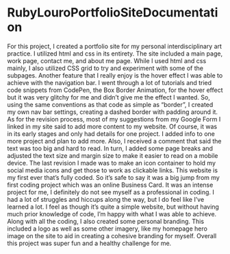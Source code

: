 # RubyLouroPortfolioSiteDocumentation
For this project, I created a portfolio site for my personal interdisciplinary art practice. I utilized html and css in its entirety. The site included a main page, work page, contact me, and about me page. While I used html and css mainly, I also utilized CSS grid to try and experiment with some of the subpages. Another feature that I really enjoy is the hover effect I was able to achieve with the navigation bar. I went through a lot of tutorials and tried code snippets from CodePen, the Box Border Animation, for the hover effect but it was very glitchy for me and didn’t give me the effect I wanted. So, using the same conventions as that code as simple as “border”, I created my own nav bar settings, creating a dashed border with padding around it. 
As for the revision process, most of my suggestions from my Google Form I linked in my site said to add more content to my website. Of course, it was in its early stages and only had details for one project. I added info to one more project and plan to add more. Also, I received a comment that said the text was too big and hard to read. In turn, I added some page breaks and adjusted the text size and margin size to make it easier to read on a mobile device. The last revision I made was to make an icon container to hold my social media icons and get those to work as clickable links. 
This website is my first ever that’s fully coded. So it’s safe to say it was a big jump from my first coding project which was an online Business Card. It was an intense project for me, I definitely do not see myself as a professional in coding. I had a lot of struggles and hiccups along the way, but I do feel like I’ve learned a lot. I feel as though it’s quite a simple website, but without having much prior knowledge of code, I’m happy with what I was able to achieve. Along with all the coding, I also created some personal branding. This included a logo as well as some other imagery, like my homepage hero image on the site to aid in creating a cohesive branding for myself. Overall this project was super fun and a healthy challenge for me.
